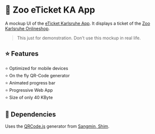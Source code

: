 # 🐘 Zoo eTicket KA App
A mockup UI of the [eTicket Karlsruhe App](https://play.google.com/store/apps/details?id=de.karlsruhe.eticket).
It displays a ticket of the [Zoo Karlsruhe Onlineshop](https://zoo-karlsruhe.ticketfritz.de).

> This just for demonstration. Don't use this mockup in real life.

## ⭐ Features
⭐ Optimized for mobile devices  
⭐ On the fly QR-Code generator  
⭐ Animated progress bar  
⭐ Progressive Web App  
⭐ Size of only 40 KByte

## 🔌 Dependencies
Uses the [QRCode.js](https://github.com/davidshimjs/qrcodejs) generator from [Sangmin, Shim](https://github.com/davidshimjs).

